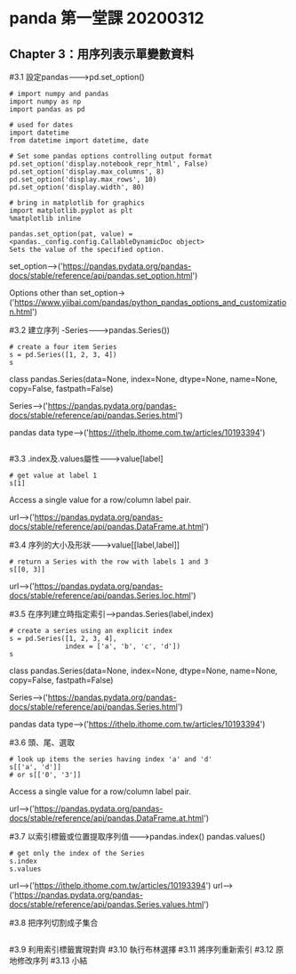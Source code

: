 
panda 第一堂課 20200312
====

Chapter 3：用序列表示單變數資料
----

#3.1 設定pandas--->pd.set_option()

```
# import numpy and pandas
import numpy as np
import pandas as pd

# used for dates
import datetime
from datetime import datetime, date

# Set some pandas options controlling output format
pd.set_option('display.notebook_repr_html', False)
pd.set_option('display.max_columns', 8)
pd.set_option('display.max_rows', 10)
pd.set_option('display.width', 80)

# bring in matplotlib for graphics
import matplotlib.pyplot as plt
%matplotlib inline
```

```
pandas.set_option(pat, value) = <pandas._config.config.CallableDynamicDoc object>
Sets the value of the specified option.
```
set_option-->('https://pandas.pydata.org/pandas-docs/stable/reference/api/pandas.set_option.html')

Options other than set_option->('https://www.yiibai.com/pandas/python_pandas_options_and_customization.html')

#3.2 建立序列 -Series--->pandas.Series())
```
# create a four item Series
s = pd.Series([1, 2, 3, 4])
s
```
class pandas.Series(data=None, index=None, dtype=None, name=None, copy=False, fastpath=False)

Series-->('https://pandas.pydata.org/pandas-docs/stable/reference/api/pandas.Series.html')

pandas data type-->('https://ithelp.ithome.com.tw/articles/10193394')
```
```


#3.3 .index及.values屬性--->value[label]
```
# get value at label 1
s[1]
```
Access a single value for a row/column label pair.

url-->('https://pandas.pydata.org/pandas-docs/stable/reference/api/pandas.DataFrame.at.html')


#3.4 序列的大小及形狀--->value[[label,label]]
```
# return a Series with the row with labels 1 and 3
s[[0, 3]]
```
url-->('https://pandas.pydata.org/pandas-docs/stable/reference/api/pandas.Series.loc.html')


#3.5 在序列建立時指定索引-->pandas.Series(label,index)
```
# create a series using an explicit index
s = pd.Series([1, 2, 3, 4], 
              index = ['a', 'b', 'c', 'd'])
s
```
class pandas.Series(data=None, index=None, dtype=None, name=None, copy=False, fastpath=False)

Series-->('https://pandas.pydata.org/pandas-docs/stable/reference/api/pandas.Series.html')

pandas data type-->('https://ithelp.ithome.com.tw/articles/10193394')


#3.6 頭、尾、選取

```
# look up items the series having index 'a' and 'd'
s[['a', 'd']]
# or s[['0', '3']]
```
Access a single value for a row/column label pair.

url-->('https://pandas.pydata.org/pandas-docs/stable/reference/api/pandas.DataFrame.at.html')

#3.7 以索引標籤或位置提取序列值--->pandas.index()  pandas.values()

```
# get only the index of the Series
s.index
s.values

```
url-->('https://ithelp.ithome.com.tw/articles/10193394')
url-->('https://pandas.pydata.org/pandas-docs/stable/reference/api/pandas.Series.values.html')


#3.8 把序列切割成子集合

```

```


#3.9 利用索引標籤實現對齊
#3.10 執行布林選擇
#3.11 將序列重新索引
#3.12 原地修改序列
#3.13 小結



